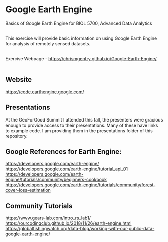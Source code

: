 # Google Earth Engine

Basics of Google Earth Engine for BIOL 5700, Advanced Data Analytics<br></br>

This exercise will provide basic information on using Google Earth Engine for analysis of remotely sensed datasets. <br></br>

Exercise Webpage - https://chrismgentry.github.io/Google-Earth-Engine/ <br></br>

## Website
https://code.earthengine.google.com/

## Presentations
At the GeoForGood Summit I attended this fall, the presenters were gracious enough to provide access to their presentations. Many of these have links to example code. I am providing them in the presentations folder of this repository.

## Google References for Earth Engine:

https://developers.google.com/earth-engine/
https://developers.google.com/earth-engine/tutorial_api_01
https://developers.google.com/earth-engine/tutorials/community/beginners-cookbook
https://developers.google.com/earth-engine/tutorials/community/forest-cover-loss-estimation

## Community Tutorials
https://www.gears-lab.com/intro_rs_lab1/
https://ourcodingclub.github.io/2018/11/26/earth-engine.html
https://globalfishingwatch.org/data-blog/working-with-our-public-data-google-earth-engine/